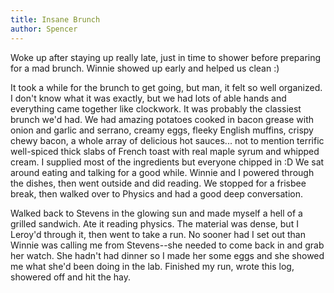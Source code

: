 ```yaml
---
title: Insane Brunch
author: Spencer
---
```


Woke up after staying up really late, just in time to shower before preparing for a mad brunch. Winnie showed up early and helped us clean :)

It took a while for the brunch to get going, but man, it felt so well organized. I don't know what it was exactly, but we had lots of able hands and everything came together like clockwork. It was probably the classiest brunch we'd had. We had amazing potatoes cooked in bacon grease with onion and garlic and serrano, creamy eggs, fleeky English muffins, crispy chewy bacon, a whole array of delicious hot sauces... not to mention terrific well-spiced thick slabs of French toast with real maple syrum and whipped cream. I supplied most of the ingredients but everyone chipped in :D We sat around eating and talking for a good while. Winnie and I powered through the dishes, then went outside and did reading. We stopped for a frisbee break, then walked over to Physics and had a good deep conversation.

Walked back to Stevens in the glowing sun and made myself a hell of a grilled sandwich. Ate it reading physics. The material was dense, but I Leroy'd through it, then went to take a run. No sooner had I set out than Winnie was calling me from Stevens--she needed to come back in and grab her watch. She hadn't had dinner so I made her some eggs and she showed me what she'd been doing in the lab. Finished my run, wrote this log, showered off and hit the hay.